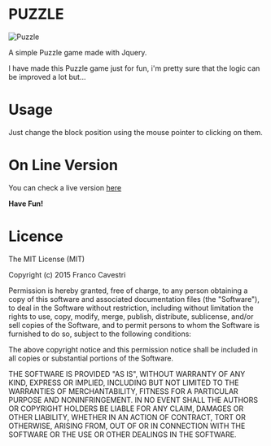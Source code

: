PUZZLE
=================================

![Puzzle](http://codenatic.com/wp-content/uploads/2016/01/puzzle.jpg "Awesome Puzzle!")

A simple Puzzle game made with Jquery.

I have made this Puzzle game just for fun, i'm pretty sure that the logic can be improved a lot but... 

Usage
=====

Just change the block position using the mouse pointer to clicking on them.

On Line Version
=============

You can check a live version [here](http://codenatic.com/projects/puzzle/) 

**Have Fun!**

Licence
=======

The MIT License (MIT)

Copyright (c) 2015 Franco Cavestri

Permission is hereby granted, free of charge, to any person obtaining a copy
of this software and associated documentation files (the "Software"), to deal
in the Software without restriction, including without limitation the rights
to use, copy, modify, merge, publish, distribute, sublicense, and/or sell
copies of the Software, and to permit persons to whom the Software is
furnished to do so, subject to the following conditions:

The above copyright notice and this permission notice shall be included in all
copies or substantial portions of the Software.

THE SOFTWARE IS PROVIDED "AS IS", WITHOUT WARRANTY OF ANY KIND, EXPRESS OR
IMPLIED, INCLUDING BUT NOT LIMITED TO THE WARRANTIES OF MERCHANTABILITY,
FITNESS FOR A PARTICULAR PURPOSE AND NONINFRINGEMENT. IN NO EVENT SHALL THE
AUTHORS OR COPYRIGHT HOLDERS BE LIABLE FOR ANY CLAIM, DAMAGES OR OTHER
LIABILITY, WHETHER IN AN ACTION OF CONTRACT, TORT OR OTHERWISE, ARISING FROM,
OUT OF OR IN CONNECTION WITH THE SOFTWARE OR THE USE OR OTHER DEALINGS IN THE
SOFTWARE.
